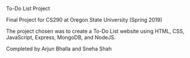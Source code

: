 To-Do List Project

Final Project for CS290 at Oregon State University (Spring 2019)

The project chosen was to create a To-Do List website using HTML, CSS, JavaScript, Express, MongoDB, and NodeJS.

Completed by Arjun Bhalla and Sneha Shah
